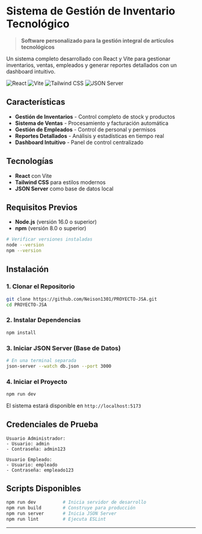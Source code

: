 # Sistema de Gestión de Inventario Tecnológico

> **Software personalizado para la gestión integral de artículos tecnológicos**

Un sistema completo desarrollado con React y Vite para gestionar inventarios, ventas, empleados y generar reportes detallados con un dashboard intuitivo.

![React](https://img.shields.io/badge/React-18.0+-61DAFB?style=for-the-badge&logo=react&logoColor=white)
![Vite](https://img.shields.io/badge/Vite-4.0+-646CFF?style=for-the-badge&logo=vite&logoColor=white)
![Tailwind CSS](https://img.shields.io/badge/Tailwind_CSS-3.0+-38B2AC?style=for-the-badge&logo=tailwind-css&logoColor=white)
![JSON Server](https://img.shields.io/badge/JSON_Server-Database-FF6B6B?style=for-the-badge&logo=json&logoColor=white)

## Características

- **Gestión de Inventarios** - Control completo de stock y productos
- **Sistema de Ventas** - Procesamiento y facturación automática  
- **Gestión de Empleados** - Control de personal y permisos
- **Reportes Detallados** - Análisis y estadísticas en tiempo real
- **Dashboard Intuitivo** - Panel de control centralizado

## Tecnologías

- **React** con Vite
- **Tailwind CSS** para estilos modernos
- **JSON Server** como base de datos local

## Requisitos Previos

- **Node.js** (versión 16.0 o superior)
- **npm** (versión 8.0 o superior)

```bash
# Verificar versiones instaladas
node --version
npm --version
```

## Instalación

### 1. Clonar el Repositorio

```bash
git clone https://github.com/Neison1301/PROYECTO-JSA.git
cd PROYECTO-JSA
```

### 2. Instalar Dependencias

```bash
npm install
```

### 3. Iniciar JSON Server (Base de Datos)

```bash
# En una terminal separada
json-server --watch db.json --port 3000
```

### 4. Iniciar el Proyecto

```bash
npm run dev
```

El sistema estará disponible en `http://localhost:5173`

## Credenciales de Prueba

```
Usuario Administrador:
- Usuario: admin
- Contraseña: admin123

Usuario Empleado:
- Usuario: empleado
- Contraseña: empleado123
```

## Scripts Disponibles

```bash
npm run dev          # Inicia servidor de desarrollo
npm run build        # Construye para producción
npm run server       # Inicia JSON Server
npm run lint         # Ejecuta ESLint
```

---
